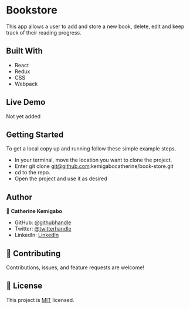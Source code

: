 # Bookstore

This app allows a user to add and store a new book, delete, edit and keep track of their reading progress.

## Built With

- React
- Redux
- CSS
- Webpack

## Live Demo

Not yet added

## Getting Started

To get a local copy up and running follow these simple example steps.

- In your terminal, move the location you want to clone the project.
- Enter git clone git@github.com:kemigabocatherine/book-store.git
- cd to the repo.
- Open the project and use it as desired

## Author

👤 **Catherine Kemigabo**

- GitHub: [@githubhandle](https://github.com/kemigabocatherine)
- Twitter: [@twitterhandle](https://twitter.com/home?lang=en)
- LinkedIn: [LinkedIn](https://www.linkedin.com/feed/)

## 🤝 Contributing

Contributions, issues, and feature requests are welcome!

## 📝 License

This project is [MIT](./LICENSE) licensed.

